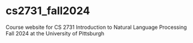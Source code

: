 # cs2731_fall2024
Course website for CS 2731 Introduction to Natural Language Processing Fall 2024 at the University of Pittsburgh
